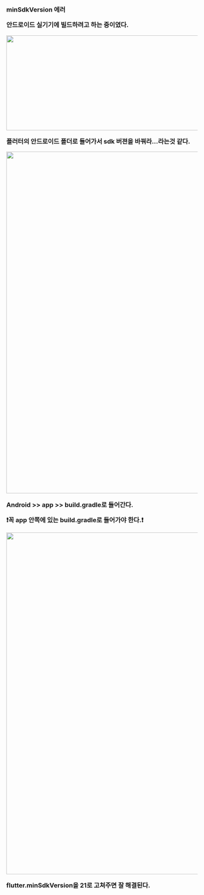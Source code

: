 <h3>minSdkVersion 에러

안드로이드 실기기에 빌드하려고 하는 중이였다.

<img src='https://postfiles.pstatic.net/MjAyMjEwMThfMjAg/MDAxNjY2MDkyMTMwNTU4.oMZK0-a5-JZMSoLRxfQ-sOy2RJkoW3DfzQdjdFWwYZYg.z95IQtgzbSNdVvWW_zYV7s3mJk7-WU7Sf4d13X0c4AUg.PNG.chanhongy6/%EC%8A%A4%ED%81%AC%EB%A6%B0%EC%83%B7_2022-10-18_%EC%98%A4%ED%9B%84_8.14.49.png?type=w966' width = 1000px height = 250px/>

플러터의 안드로이드 폴더로 들어가서 sdk 버젼을 바꿔라...라는것 같다.

<img src = 'https://postfiles.pstatic.net/MjAyMjEwMThfMjc3/MDAxNjY2MDkyNDkyNzkw.NFWz_PCJWXXZn2i3SscxvEHaUy-ljBuApudt-GNslx4g.eSN01bghpg_DDM7wd3OvQvt0HiMr7CvWSHbQanMGtggg.PNG.chanhongy6/%EC%8A%A4%ED%81%AC%EB%A6%B0%EC%83%B7_2022-10-18_%EC%98%A4%ED%9B%84_8.15.22.png?type=w966' width = 900px/> 

Android >> app >> build.gradle로 들어간다.

❗️꼭 app 안쪽에 있는 build.gradle로 들어가야 한다.❗️

<img src="https://postfiles.pstatic.net/MjAyMjEwMThfOTIg/MDAxNjY2MDkyNDk5MDc4.6zakhDi_qyFds-lWBkZ0Ft9HHHpCUGAdCgrimacA578g.Npt0_WIqppyiyqwWH3WrgK1E-_2ld3GsogeKKxhZyAQg.PNG.chanhongy6/%EC%8A%A4%ED%81%AC%EB%A6%B0%EC%83%B7_2022-10-18_%EC%98%A4%ED%9B%84_8.15.32.png?type=w966" width = 900px/> 

flutter.minSdkVersion을 21로 고쳐주면 잘 해결된다.